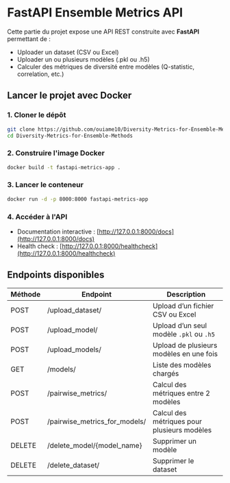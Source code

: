 # FastAPI Ensemble Metrics API

Cette partie du projet expose une API REST construite avec **FastAPI** permettant de :
- Uploader un dataset (CSV ou Excel)
- Uploader un ou plusieurs modèles (.pkl ou .h5)
- Calculer des métriques de diversité entre modèles (Q-statistic, correlation, etc.)

##  Lancer le projet avec Docker

### 1. Cloner le dépôt
```bash
git clone https://github.com/ouiame10/Diversity-Metrics-for-Ensemble-Methods
cd Diversity-Metrics-for-Ensemble-Methods
```

### 2. Construire l'image Docker
```bash
docker build -t fastapi-metrics-app .
```

### 3. Lancer le conteneur
```bash
docker run -d -p 8000:8000 fastapi-metrics-app
```

### 4. Accéder à l'API
- Documentation interactive : [http://127.0.0.1:8000/docs](http://127.0.0.1:8000/docs)
- Health check : [http://127.0.0.1:8000/healthcheck](http://127.0.0.1:8000/healthcheck)

##  Endpoints disponibles

| Méthode | Endpoint                        | Description                                 |
|---------|----------------------------------|---------------------------------------------|
| POST    | /upload_dataset/                | Upload d’un fichier CSV ou Excel            |
| POST    | /upload_model/                  | Upload d’un seul modèle `.pkl` ou `.h5`     |
| POST    | /upload_models/                 | Upload de plusieurs modèles en une fois     |
| GET     | /models/                        | Liste des modèles chargés                   |
| POST    | /pairwise_metrics/              | Calcul des métriques entre 2 modèles        |
| POST    | /pairwise_metrics_for_models/   | Calcul des métriques pour plusieurs modèles |
| DELETE  | /delete_model/{model_name}      | Supprimer un modèle                         |
| DELETE  | /delete_dataset/                | Supprimer le dataset                        |

